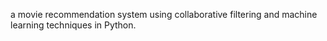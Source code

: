 a movie recommendation system
using collaborative filtering and machine
learning techniques in Python.
